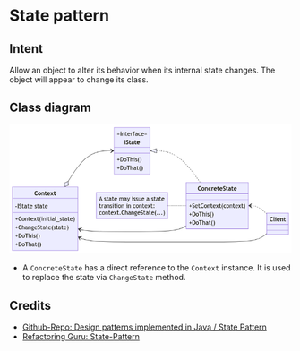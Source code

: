 # State pattern

## Intent
Allow an object to alter its behavior when its internal state changes. The object will appear to change its class.

## Class diagram
![alt text](./etc/state_pattern.png "State pattern class diagram.")
* A `ConcreteState` has a direct reference to the `Context` instance. It is used to 
  replace the state via `ChangeState` method.

## Credits
* [Github-Repo: Design patterns implemented in Java / State Pattern](https://github.com/iluwatar/java-design-patterns/tree/master/state)
* [Refactoring Guru: State-Pattern](https://refactoring.guru/design-patterns/state)